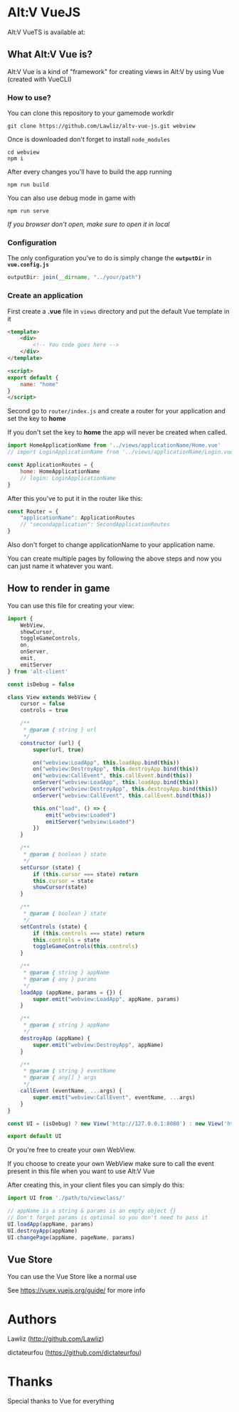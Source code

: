 # Alt:V VueJS

Alt:V VueTS is available at: 

## What Alt:V Vue is?

Alt:V Vue is a kind of "framework" for creating views in Alt:V by using Vue (created with VueCLI)

### How to use?

You can clone this repository to your gamemode workdir
```
git clone https://github.com/Lawliz/altv-vue-js.git webview
```

Once is downloaded don't forget to install `node_modules`
```
cd webview
npm i
```

After every changes you'll have to build the app running
```
npm run build
```

You can also use debug mode in game with
```
npm run serve
```
*If you browser don't open, make sure to open it in local*

### Configuration

The only configuration you've to do is simply change the **`outputDir`** in **`vue.config.js`**
```js
outputDir: join(__dirname, "../your/path")
```

### Create an application

First create a **.vue** file in `views` directory and put the default Vue template in it
```html
<template>
    <div>
        <!-- You code goes here -->
    </div>
</template>

<script>
export default {
    name: "home"
}
</script>
```

Second go to `router/index.js` and create a router for your application and set the key to **home**

If you don't set the key to **home** the app will never be created when called.
```js
import HomeApplicationName from '../views/applicationName/Home.vue'
// import LoginApplicationName from '../views/applicationName/Login.vue'

const ApplicationRoutes = {
    home: HomeApplicationName
    // login: LoginApplicationName
}
```

After this you've to put it in the router like this:
```js
const Router = {
    "applicationName": ApplicationRoutes
    // "secondapplication": SecondApplicationRoutes
}
```

Also don't forget to change applicationName to your application name.

You can create multiple pages by following the above steps and now you can just name it whatever you want.

## How to render in game

You can use this file for creating your view: 
```js
import {
    WebView,
    showCursor,
    toggleGameControls,
    on,
    onServer,
    emit,
    emitServer
} from 'alt-client'

const isDebug = false

class View extends WebView {
    cursor = false
    controls = true

    /**
     * @param { string } url
     */
    constructor (url) {
        super(url, true)

        on("webview:LoadApp", this.loadApp.bind(this))
        on("webview:DestroyApp", this.destroyApp.bind(this))
        on("webview:CallEvent", this.callEvent.bind(this))
        onServer("webview:LoadApp", this.loadApp.bind(this))
        onServer("webview:DestroyApp", this.destroyApp.bind(this))
        onServer("webview:CallEvent", this.callEvent.bind(this))

        this.on("load", () => {
            emit("webview:Loaded")
            emitServer("webview:Loaded")
        })
    }

    /**
     * @param { boolean } state
     */
    setCursor (state) {
        if (this.cursor === state) return
        this.cursor = state
        showCursor(state)
    }

    /**
     * @param { boolean } state
     */
    setControls (state) {
        if (this.controls === state) return
        this.controls = state
        toggleGameControls(this.controls)
    }

    /**
     * @param { string } appName
     * @param { any } params
     */
    loadApp (appName, params = {}) {
        super.emit("webview:LoadApp", appName, params)
    }

    /**
     * @param { string } appName
     */
    destroyApp (appName) {
        super.emit("webview:DestroyApp", appName)
    }

    /**
     * @param { string } eventName
     * @param { any[] } args
     */
    callEvent (eventName, ...args) {
        super.emit("webview:CallEvent", eventName, ...args)
    }
}

const UI = (isDebug) ? new View('http://127.0.0.1:8080') : new View('http://resources/path/to/outputDir')

export default UI
```

Or you're free to create your own WebView.

If you choose to create your own WebView make sure to call the event present in this file when you want to use Alt:V Vue

After creating this, in your client files you can simply do this:
```js
import UI from './path/to/viewclass/'

// appName is a string & params is an empty object {}
// Don't forget params is optional so you don't need to pass it
UI.loadApp(appName, params)
UI.destroyApp(appName)
UI.changePage(appName, pageName, params)

```

## Vue Store

You can use the Vue Store like a normal use

See https://vuex.vuejs.org/guide/ for more info

# Authors

Lawliz (http://github.com/Lawliz)

dictateurfou (https://github.com/dictateurfou)

# Thanks

Special thanks to Vue for everything

